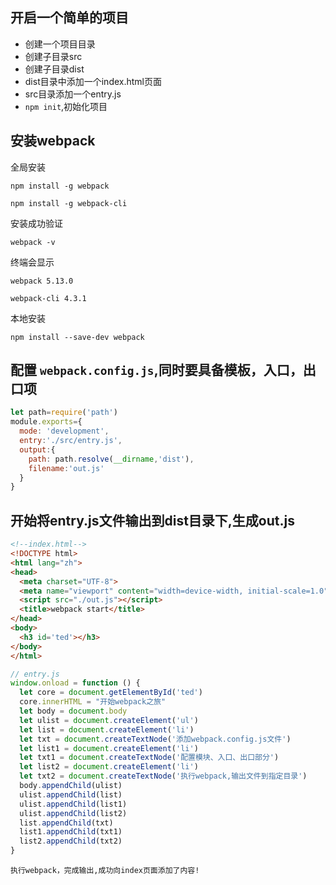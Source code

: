 ## 开启一个简单的项目

- 创建一个项目目录
- 创建子目录src
- 创建子目录dist
- dist目录中添加一个index.html页面
- src目录添加一个entry.js
- `npm init`,初始化项目

## 安装webpack

全局安装

`npm install -g webpack`

`npm install -g webpack-cli`

安装成功验证

`webpack -v`

终端会显示

``webpack 5.13.0 ``

``webpack-cli 4.3.1``

本地安装

``npm install --save-dev webpack``

## 配置 `webpack.config.js`,同时要具备模板，入口，出口项

```javascript
let path=require('path')
module.exports={
  mode: 'development',
  entry:'./src/entry.js',
  output:{
    path: path.resolve(__dirname,'dist'),
    filename:'out.js'
  }
}
```

## 开始将entry.js文件输出到dist目录下,生成out.js

```html
<!--index.html-->
<!DOCTYPE html>
<html lang="zh">
<head>
  <meta charset="UTF-8">
  <meta name="viewport" content="width=device-width, initial-scale=1.0">
  <script src="./out.js"></script>
  <title>webpack start</title>
</head>
<body>
  <h3 id='ted'></h3>
</body>
</html>
```

```javascript
// entry.js
window.onload = function () {
  let core = document.getElementById('ted')
  core.innerHTML = "开始webpack之旅"
  let body = document.body
  let ulist = document.createElement('ul')
  let list = document.createElement('li')
  let txt = document.createTextNode('添加webpack.config.js文件')
  let list1 = document.createElement('li')
  let txt1 = document.createTextNode('配置模块、入口、出口部分')
  let list2 = document.createElement('li')
  let txt2 = document.createTextNode('执行webpack,输出文件到指定目录')
  body.appendChild(ulist)
  ulist.appendChild(list)
  ulist.appendChild(list1)
  ulist.appendChild(list2)
  list.appendChild(txt)
  list1.appendChild(txt1)
  list2.appendChild(txt2)
}
```

`执行webpack，完成输出,成功向index页面添加了内容!`